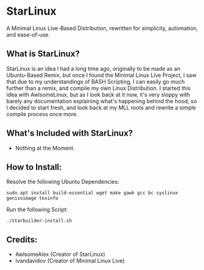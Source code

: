 # StarLinux
A Minimal Linux Live-Based Distribution, rewritten for simplicity, automation, and ease-of-use.

## What is StarLinux?
StarLinux is an idea I had a long time ago, originally to be made as an Ubuntu-Based Remix, but once I found the Minimal Linux Live Project, I saw that due to my understandings of BASH Scripting, I can easily go much further than a remix, and compile my own Linux Distribution. I started this idea with AwlsomeLinux, but as I look back at it now, it's very sloppy with barely any documentation explaining what's happening behind the hood, so I decided to start fresh, and look back at my MLL roots and rewrite a simple compile process once more. 

## What's Included with StarLinux?
* Nothing at the Moment.

## How to Install:
Resolve the following Ubuntu Dependencies:

`sudo apt install build-essential wget make gawk gcc bc syslinux genisoimage texinfo`

Run the following Script:

`./starbuilder-install.sh`

## Credits:
* AwlsomeAlex (Creator of StarLinux)
* Ivandavidov (Creator of Minimal Linux Live)
